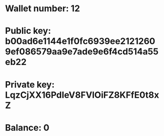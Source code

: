 # Wallet number: 12
# Public key: b00ad6e1144e1f0fc6939ee21212609ef086579aa9e7ade9e6f4cd514a55eb22
# Private key: LqzCjXX16PdIeV8FVlOiFZ8KFfE0t8xZ
# Balance: 0
